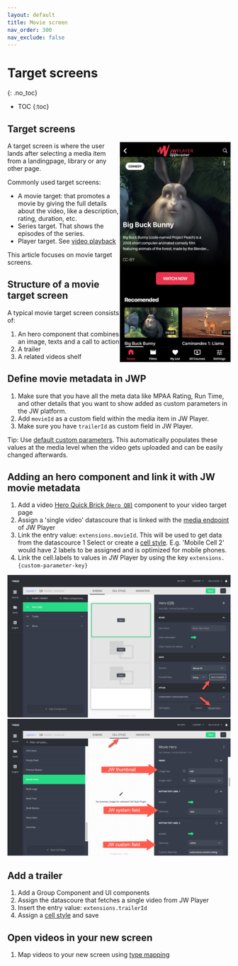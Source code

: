 ```yaml
---
layout: default
title: Movie screen
nav_order: 300
nav_exclude: false
---
```


#  Target screens
{: .no_toc}

- TOC
{:toc}

## Target screens
<img align="right" src="./img/movie-target.png" width="250">
A target screen is where the user lands after selecting a media item from a landingpage, library or any other page.

Commonly used target screens:
- A movie target: that promotes a movie by giving the full details about the video, like a description, rating, duration, etc. 
- Series target. That shows the episodes of the series. 
- Player target. See [video playback](https://jwplayer.github.io/applicaster-docs/video-playback.html)

This article focuses on movie target screens.

## Structure of a movie target screen
A typical movie target screen consists of:
1. An hero component that combines an image, texts and a call to action
1. A trailer
1. A related videos shelf

## Define movie metadata in JWP
1. Make sure that you have all the meta data like MPAA Rating, Run Time, and other details that you want to show added as custom parameters in the JW platform.
2. Add `movieId` as a custom field within the media item in JW Player. 
3. Make sure you have `trailerId` as custom field in JW Player. 

Tip: Use [default custom parameters](https://docs.jwplayer.com/platform/docs/vdh-manage-default-custom-parameters). This automatically populates these values at the media level when the video gets uploaded and can be easily changed afterwards. 

## Adding an hero component and link it with JW movie metadata 
1. Add a video [Hero Quick Brick (`Hero QB`)](https://docs.applicaster.com/using-zapp/qb-app-structure/#heroes) component to your video target page
1. Assign a 'single video' datascoure that is linked with the [media endpoint](https://developer.jwplayer.com/jwplayer/reference/media) of JW Player
1. Link the entry value: `extensions.movieId`. This will be used to get data from the datascource 
1  Select or create a [cell style](https://docs.applicaster.com/using-zapp/qb-app-structure/#cell-style). E.g.  'Mobile Cell 2' would have 2 labels to be assigned and is optimized for mobile phones. 
1. Link the cell.labels to values in JW Player by using the key `extensions.{custom-parameter-key}` 

<img src="./img/video-target-in-studio.png" width="1024">
<img src="./img/cell-field-mapping.png" width="1024">

## Add a trailer
1. Add a Group Component and UI components
1. Assign the datascoure that fetches a single video from JW Player
1. Insert the entry value: `extensions.trailerId`
1. Assign a [cell style](https://docs.applicaster.com/using-zapp/qb-app-structure/#cell-style) and save

## Open videos in your new screen
1. Map videos to your new screen using [type mapping](https://jwplayer.github.io/applicaster-docs/type-mapping.html)

<!--
## How to add a recommendations shelf?
. A recommendations / related videos shelf (group with group title and horizontal lists)
-->

